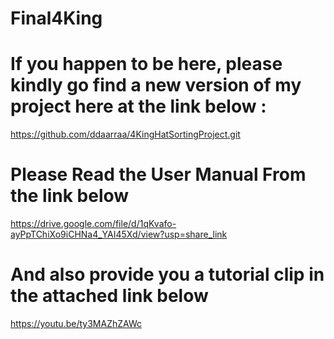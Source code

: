 # Final4King
# If you happen to be here, please kindly go find a new version of my project here at the link below :
https://github.com/ddaarraa/4KingHatSortingProject.git

# Please Read the User Manual From the link below
https://drive.google.com/file/d/1qKvafo-ayPpTChiXo9iCHNa4_YAI45Xd/view?usp=share_link

# And also provide you a tutorial clip in the attached link below
https://youtu.be/ty3MAZhZAWc
